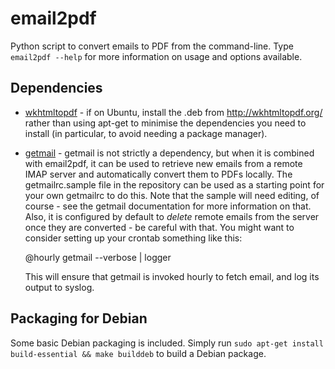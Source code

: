 # email2pdf

Python script to convert emails to PDF from the command-line. Type `email2pdf
--help` for more information on usage and options available.

## Dependencies

* [wkhtmltopdf](http://wkhtmltopdf.org/) - if on Ubuntu, install the .deb from
  http://wkhtmltopdf.org/ rather than using apt-get to minimise the
  dependencies you need to install (in particular, to avoid needing a package
  manager).

* [getmail](http://pyropus.ca/software/getmail/) - getmail is not strictly a
  dependency, but when it is combined with email2pdf, it can be used to
  retrieve new emails from a remote IMAP server and automatically convert them
  to PDFs locally. The getmailrc.sample file in the repository can be used as
  a starting point for your own getmailrc to do this. Note that the sample
  will need editing, of course - see the getmail documentation for more
  information on that. Also, it is configured by default to *delete* remote
  emails from the server once they are converted - be careful with that. You
  might want to consider setting up your crontab something like this:

    @hourly getmail --verbose | logger

  This will ensure that getmail is invoked hourly to fetch email, and log its
  output to syslog.

## Packaging for Debian

Some basic Debian packaging is included. Simply run `sudo apt-get install
build-essential && make builddeb` to build a Debian package.
